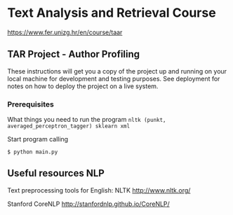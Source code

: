 # Text Analysis and Retrieval Course

https://www.fer.unizg.hr/en/course/taar

## TAR Project - Author Profiling

These instructions will get you a copy of the project up and running on your local machine for development and testing purposes. See deployment for notes on how to deploy the project on a live system.

### Prerequisites

What things you need to run the program
``
 nltk (punkt, averaged_perceptron_tagger)
 sklearn
 xml
``

Start program calling

``
$ python main.py
``


## Useful resources NLP
Text preprocessing tools for English:
NLTK
http://www.nltk.org/

Stanford CoreNLP
http://stanfordnlp.github.io/CoreNLP/
